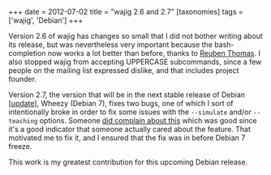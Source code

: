 +++
date = 2012-07-02
title = "wajig 2.6 and 2.7"
[taxonomies]
tags = ['wajig', 'Debian']
+++

Version 2.6 of wajig has changes so small that I did not bother writing
about its release, but was nevertheless very important because the
bash-completion now works a lot better than before, thanks to [Reuben
Thomas]. I also stopped wajig from accepting UPPERCASE subcommands,
since a few people on the mailing list expressed dislike, and that
includes project founder.

Version 2.7, the version that will be in the next stable release of
Debian [[update]], Wheezy (Debian 7), fixes two bugs, one of which I
sort of intentionally broke in order to fix some issues with the
`--simulate` and/or `--teaching` options. Someone [did complain about
this] which was good since it's a good indicator that someone actually
cared about the feature. That motivated me to fix it, and I ensured that
the fix was in before Debian 7 freeze.

This work is my greatest contribution for this upcoming Debian release.

  [Reuben Thomas]: http://rrt.sc3d.org/
  [update]: @/debian-7-will-release-with-wajig-2-7-3.md
  [did complain about this]: http://bugs.debian.org/670687
